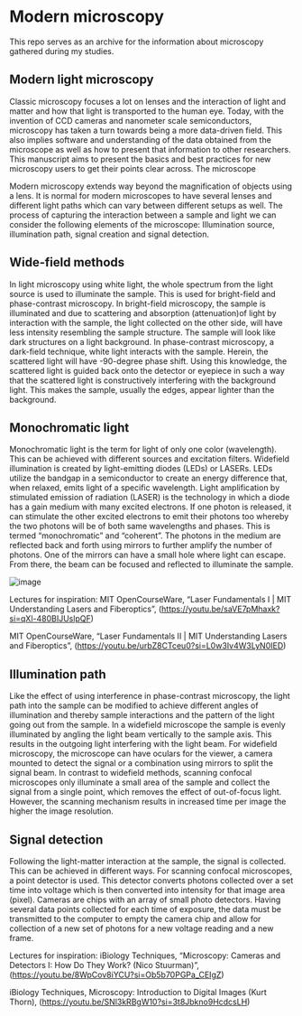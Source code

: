 # Modern microscopy

This repo serves as an archive for the information about microscopy gathered during my studies.

## Modern light microscopy
Classic microscopy focuses a lot on lenses and the interaction of light and matter and how that light is transported to the human eye. Today, with the invention of CCD cameras and nanometer scale semiconductors, microscopy has taken a turn towards being a more data-driven field. This also implies software and understanding of the data obtained from the microscope as well as how to present that information to other researchers. This manuscript aims to present the basics and best practices for new microscopy users to get their points clear across.
The microscope

Modern microscopy extends way beyond the magnification of objects using a lens. It is normal for modern microscopes to have several lenses and different light paths which can vary between different setups as well. The process of capturing the interaction between a sample and light we can consider the following elements of the microscope:
Illumination source, illumination path, signal creation and signal detection. 

## Wide-field methods
In light microscopy using white light, the whole spectrum from the light source is used to illuminate the sample. This is used for bright-field and phase-contrast microscopy. In bright-field microscopy, the sample is illuminated and due to scattering and absorption (attenuation)of light by interaction with the sample, the light collected on the other side, will have less intensity resembling the sample structure. The sample will look like dark structures on a light background.
In phase-contrast microscopy, a dark-field technique, white light interacts with the sample. Herein, the scattered light will have -90-degree phase shift. Using this knowledge, the scattered light is guided back onto the detector or eyepiece in such a way that the scattered light is constructively interfering with the background light. This makes the sample, usually the edges, appear lighter than the background.

## Monochromatic light
Monochromatic light is the term for light of only one color (wavelength). This can be achieved with different sources and excitation filters. Widefield illumination is created by light-emitting diodes (LEDs) or LASERs. LEDs utilize the bandgap in a semiconductor to create an energy difference that, when relaxed, emits light of a specific wavelength. Light amplification by stimulated emission of radiation (LASER) is the technology in which a diode has a gain medium with many excited electrons. If one photon is released, it can stimulate the other excited electrons to emit their photons too whereby the two photons will be of both same wavelengths and phases. This is termed “monochromatic” and “coherent”. The photons in the medium are reflected back and forth using mirrors to further amplify the number of photons. One of the mirrors can have a small hole where light can escape. From there, the beam can be focused and reflected to illuminate the sample.

![image](https://github.com/user-attachments/assets/aae180f9-93d9-4ac3-b881-d7ac6db8f991)

Lectures for inspiration:
MIT OpenCourseWare, “Laser Fundamentals I | MIT Understanding Lasers and Fiberoptics”,  (https://youtu.be/saVE7pMhaxk?si=qXl-480BIJUslpQF)

MIT OpenCourseWare, “Laser Fundamentals II | MIT Understanding Lasers and Fiberoptics”, (https://youtu.be/urbZ8CTceu0?si=L0w3Iv4W3LyN0IED)

## Illumination path
Like the effect of using interference in phase-contrast microscopy, the light path into the sample can be modified to achieve different angles of illumination and thereby sample interactions and the pattern of the light going out from the sample.
In a widefield microscope the sample is evenly illuminated by angling the light beam vertically to the sample axis. This results in the outgoing light interfering with the light beam. For widefield microscopy, the microscope can have oculars for the viewer, a camera mounted to detect the signal or a combination using mirrors to split the signal beam.
In contrast to widefield methods, scanning confocal microscopes only illuminate a small area of the sample and collect the signal from a single point, which removes the effect of out-of-focus light. However, the scanning mechanism results in increased time per image the higher the image resolution.

## Signal detection
Following the light-matter interaction at the sample, the signal is collected. This can be achieved in different ways. For scanning confocal microscopes, a point detector is used. This detector converts photons collected over a set time into voltage which is then converted into intensity for that image area (pixel). Cameras are chips with an array of small photo detectors. Having several data points collected for each time of exposure, the data must be transmitted to the computer to empty the camera chip and allow for collection of a new set of photons for a new voltage reading and a new frame.

Lectures for inspiration:
iBiology Techniques, “Microscopy: Cameras and Detectors I: How Do They Work? (Nico Stuurman)”, (https://youtu.be/8WpCov8iYCU?si=Ob5b70PGPa_CEIgZ)

iBiology Techniques, Microscopy: Introduction to Digital Images (Kurt Thorn), (https://youtu.be/SNl3kRBgW10?si=3t8Jbkno9HcdcsLH)
